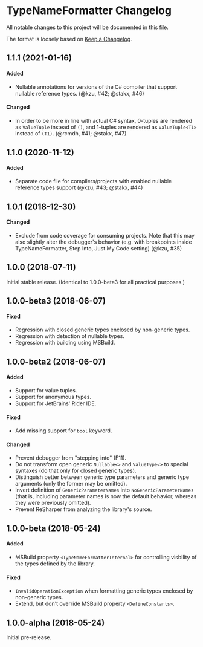# TypeNameFormatter Changelog

All notable changes to this project will be documented in this file.

The format is loosely based on [Keep a Changelog](http://keepachangelog.com/en/1.0.0/).


## 1.1.1 (2021-01-16)

#### Added

* Nullable annotations for versions of the C# compiler that support nullable reference types. (@kzu, #42; @stakx, #46)

#### Changed

* In order to be more in line with actual C# syntax, 0-tuples are rendered as `ValueTuple` instead of `()`, and 1-tuples are rendered as `ValueTuple<T1>` instead of `(T1)`. (@rcmdh, #41; @stakx, #47)


## 1.1.0 (2020-11-12)

#### Added

* Separate code file for compilers/projects with enabled nullable reference types support (@kzu, #43; @stakx, #44)


## 1.0.1 (2018-12-30)

#### Changed

* Exclude from code coverage for consuming projects. Note that this may also slightly alter the debugger's behavior (e.g. with breakpoints inside TypeNameFormatter, Step Into, Just My Code setting) (@kzu, #35)


## 1.0.0 (2018-07-11)

Initial stable release. (Identical to 1.0.0-beta3 for all practical purposes.)


## 1.0.0-beta3 (2018-06-07)

#### Fixed

* Regression with closed generic types enclosed by non-generic types.
* Regression with detection of nullable types.
* Regression with building using MSBuild.


## 1.0.0-beta2 (2018-06-07)

#### Added

* Support for value tuples.
* Support for anonymous types.
* Support for JetBrains' Rider IDE.

#### Fixed

* Add missing support for `bool` keyword.

#### Changed

* Prevent debugger from "stepping into" (F11).
* Do not transform open generic `Nullable<>` and `ValueType<>` to special syntaxes (do that only for closed generic types).
* Distinguish better between generic type parameters and generic type arguments (only the former may be omitted).
* Invert definition of `GenericParameterNames` into `NoGenericParameterNames` (that is, including parameter names is now the default behavior, whereas they were previously omitted).
* Prevent ReSharper from analyzing the library's source.


## 1.0.0-beta (2018-05-24)

#### Added

* MSBuild property `<TypeNameFormatterInternal>` for controlling visbility of the types defined by the library.

#### Fixed

* `InvalidOperationException` when formatting generic types enclosed by non-generic types.
* Extend, but don't override MSBuild property `<DefineConstants>`.


## 1.0.0-alpha (2018-05-24)

Initial pre-release.
